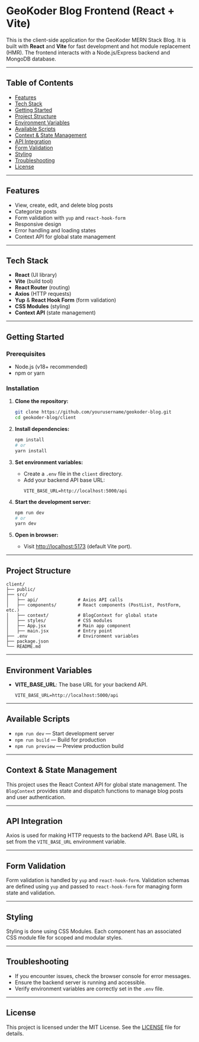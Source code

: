 # GeoKoder Blog Frontend (React + Vite)

This is the client-side application for the GeoKoder MERN Stack Blog. It is built with **React** and **Vite** for fast development and hot module replacement (HMR). The frontend interacts with a Node.js/Express backend and MongoDB database.

---

## Table of Contents

- [Features](#features)
- [Tech Stack](#tech-stack)
- [Getting Started](#getting-started)
- [Project Structure](#project-structure)
- [Environment Variables](#environment-variables)
- [Available Scripts](#available-scripts)
- [Context & State Management](#context--state-management)
- [API Integration](#api-integration)
- [Form Validation](#form-validation)
- [Styling](#styling)
- [Troubleshooting](#troubleshooting)
- [License](#license)

---

## Features

- View, create, edit, and delete blog posts
- Categorize posts
- Form validation with `yup` and `react-hook-form`
- Responsive design
- Error handling and loading states
- Context API for global state management

---

## Tech Stack

- **React** (UI library)
- **Vite** (build tool)
- **React Router** (routing)
- **Axios** (HTTP requests)
- **Yup** & **React Hook Form** (form validation)
- **CSS Modules** (styling)
- **Context API** (state management)

---

## Getting Started

### Prerequisites

- Node.js (v18+ recommended)
- npm or yarn

### Installation

1. **Clone the repository:**
   ```sh
   git clone https://github.com/yourusername/geokoder-blog.git
   cd geokoder-blog/client
   ```

2. **Install dependencies:**
   ```sh
   npm install
   # or
   yarn install
   ```

3. **Set environment variables:**
   - Create a `.env` file in the `client` directory.
   - Add your backend API base URL:
     ```
     VITE_BASE_URL=http://localhost:5000/api
     ```

4. **Start the development server:**
   ```sh
   npm run dev
   # or
   yarn dev
   ```

5. **Open in browser:**
   - Visit [http://localhost:5173](http://localhost:5173) (default Vite port).

---

## Project Structure

```
client/
├── public/
├── src/
│   ├── api/               # Axios API calls
│   ├── components/        # React components (PostList, PostForm, etc.)
│   ├── context/           # BlogContext for global state
│   ├── styles/            # CSS modules
│   ├── App.jsx            # Main app component
│   ├── main.jsx           # Entry point
├── .env                   # Environment variables
├── package.json
└── README.md
```

---

## Environment Variables

- **VITE_BASE_URL**: The base URL for your backend API.
  ```
  VITE_BASE_URL=http://localhost:5000/api
  ```

---

## Available Scripts

- `npm run dev` — Start development server
- `npm run build` — Build for production
- `npm run preview` — Preview production build

---

## Context & State Management

This project uses the React Context API for global state management. The `BlogContext` provides state and dispatch functions to manage blog posts and user authentication.

---

## API Integration

Axios is used for making HTTP requests to the backend API. Base URL is set from the `VITE_BASE_URL` environment variable.

---

## Form Validation

Form validation is handled by `yup` and `react-hook-form`. Validation schemas are defined using `yup` and passed to `react-hook-form` for managing form state and validation.

---

## Styling

Styling is done using CSS Modules. Each component has an associated CSS module file for scoped and modular styles.

---

## Troubleshooting

- If you encounter issues, check the browser console for error messages.
- Ensure the backend server is running and accessible.
- Verify environment variables are correctly set in the `.env` file.

---

## License

This project is licensed under the MIT License. See the [LICENSE](LICENSE) file for details.
